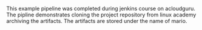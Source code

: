 This example pipeline was completed during jenkins course on acloudguru. The pipline demonstrates cloning the project repository from linux academy archiving the artifacts.
The artifacts are stored under the name of mario. 
